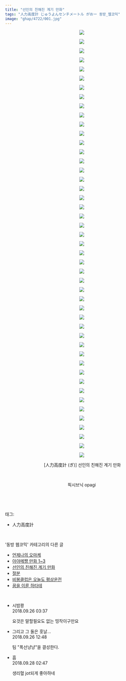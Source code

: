 ```yaml
---
title: "선인의 친해진 계기 만화"
tags: "人力高度計 じゅうよんセンチメートル がおー 동방_웹코믹"
image: "ghap/4722/001.jpg"
---
```

<div class="article">
<p style="text-align: center; clear: none; float: none;"><img src="{{ site.nasurl }}/ghap/4722/001.jpg"/></p>
<p style="text-align: center; clear: none; float: none;"><img src="{{ site.nasurl }}/ghap/4722/002.jpg"/></p>
<p style="text-align: center; clear: none; float: none;"><img src="{{ site.nasurl }}/ghap/4722/003.jpg"/></p>
<p style="text-align: center; clear: none; float: none;"><img src="{{ site.nasurl }}/ghap/4722/004.jpg"/></p>
<p style="text-align: center; clear: none; float: none;"><img src="{{ site.nasurl }}/ghap/4722/005.jpg"/></p>
<p style="text-align: center; clear: none; float: none;"><img src="{{ site.nasurl }}/ghap/4722/006.jpg"/></p>
<p style="text-align: center; clear: none; float: none;"><img src="{{ site.nasurl }}/ghap/4722/007.jpg"/></p>
<p style="text-align: center; clear: none; float: none;"><img src="{{ site.nasurl }}/ghap/4722/008.jpg"/></p>
<p style="text-align: center; clear: none; float: none;"><img src="{{ site.nasurl }}/ghap/4722/009.jpg"/></p>
<p style="text-align: center; clear: none; float: none;"><img src="{{ site.nasurl }}/ghap/4722/010.jpg"/></p>
<p style="text-align: center; clear: none; float: none;"><img src="{{ site.nasurl }}/ghap/4722/011.jpg"/></p>
<p style="text-align: center; clear: none; float: none;"><img src="{{ site.nasurl }}/ghap/4722/012.jpg"/></p>
<p style="text-align: center; clear: none; float: none;"><img src="{{ site.nasurl }}/ghap/4722/013.jpg"/></p>
<p style="text-align: center; clear: none; float: none;"><img src="{{ site.nasurl }}/ghap/4722/014.jpg"/></p>
<p style="text-align: center; clear: none; float: none;"><img src="{{ site.nasurl }}/ghap/4722/015.jpg"/></p>
<p style="text-align: center; clear: none; float: none;"><img src="{{ site.nasurl }}/ghap/4722/016.jpg"/></p>
<p style="text-align: center; clear: none; float: none;"><img src="{{ site.nasurl }}/ghap/4722/017.jpg"/></p>
<p style="text-align: center; clear: none; float: none;"><img src="{{ site.nasurl }}/ghap/4722/018.jpg"/></p>
<p style="text-align: center; clear: none; float: none;"><img src="{{ site.nasurl }}/ghap/4722/019.jpg"/></p>
<p style="text-align: center; clear: none; float: none;"><img src="{{ site.nasurl }}/ghap/4722/020.jpg"/></p>
<p style="text-align: center; clear: none; float: none;"><img src="{{ site.nasurl }}/ghap/4722/021.jpg"/></p>
<p style="text-align: center; clear: none; float: none;"><img src="{{ site.nasurl }}/ghap/4722/022.jpg"/></p>
<p style="text-align: center; clear: none; float: none;"><img src="{{ site.nasurl }}/ghap/4722/023.jpg"/></p>
<p style="text-align: center; clear: none; float: none;"><img src="{{ site.nasurl }}/ghap/4722/024.jpg"/></p>
<p style="text-align: center; clear: none; float: none;"><img src="{{ site.nasurl }}/ghap/4722/025.jpg"/></p>
<p style="text-align: center; clear: none; float: none;"><img src="{{ site.nasurl }}/ghap/4722/026.jpg"/></p>
<p style="text-align: center; clear: none; float: none;"><img src="{{ site.nasurl }}/ghap/4722/027.jpg"/></p>
<p style="text-align: center; clear: none; float: none;"><img src="{{ site.nasurl }}/ghap/4722/028.jpg"/></p>
<p style="text-align: center; clear: none; float: none;"><img src="{{ site.nasurl }}/ghap/4722/029.jpg"/></p>
<p style="text-align: center; clear: none; float: none;"><img src="{{ site.nasurl }}/ghap/4722/030.jpg"/></p>
<p style="text-align: center; clear: none; float: none;"><img src="{{ site.nasurl }}/ghap/4722/031.jpg"/></p>
<p style="text-align: center; clear: none; float: none;"><img src="{{ site.nasurl }}/ghap/4722/032.jpg"/></p>
<p style="text-align: center; clear: none; float: none;"><img src="{{ site.nasurl }}/ghap/4722/033.jpg"/></p>
<p style="text-align: center; clear: none; float: none;"><img src="{{ site.nasurl }}/ghap/4722/034.jpg"/></p>
<p style="text-align: center; clear: none; float: none;"><img src="{{ site.nasurl }}/ghap/4722/035.jpg"/></p>
<p style="text-align: center; clear: none; float: none;"><img src="{{ site.nasurl }}/ghap/4722/036.jpg"/></p>
<p style="text-align: center; clear: none; float: none;"><img src="{{ site.nasurl }}/ghap/4722/037.jpg"/></p>
<p style="text-align: center; clear: none; float: none;"><img src="{{ site.nasurl }}/ghap/4722/038.jpg"/></p>
<p style="text-align: center; clear: none; float: none;"><img src="{{ site.nasurl }}/ghap/4722/039.jpg"/></p>
<p style="text-align: center; clear: none; float: none;"><img src="{{ site.nasurl }}/ghap/4722/040.jpg"/></p>
<p style="text-align: center; clear: none; float: none;"><img src="{{ site.nasurl }}/ghap/4722/041.jpg"/></p>
<p style="text-align: center; clear: none; float: none;"><img src="{{ site.nasurl }}/ghap/4722/042.jpg"/></p>
<p style="text-align: center; clear: none; float: none;"><img src="{{ site.nasurl }}/ghap/4722/043.jpg"/></p>
<p style="text-align: center; clear: none; float: none;"><img src="{{ site.nasurl }}/ghap/4722/044.jpg"/></p>
<p style="text-align: center; clear: none; float: none;"><img src="{{ site.nasurl }}/ghap/4722/045.jpg"/></p>
<p style="text-align: center; clear: none; float: none;"><img src="{{ site.nasurl }}/ghap/4722/046.jpg"/></p>
<p style="text-align: center; clear: none; float: none;"><img src="{{ site.nasurl }}/ghap/4722/047.jpg"/></p>
<p style="text-align: center; clear: none; float: none;"> [人力高度計 (ぎ)] 선인의 친해진 계기 만화</p>
<p style="text-align: center; clear: none; float: none;"><br/></p>
<p style="text-align: center; clear: none; float: none;">픽시브닉 opagi</p>
<p><br/></p>
</div><br/>
<div class="tagTrail">
<p>태그: </p>
<ul>
<li>人力高度計</li>
</ul>
</div><br/>
<div class="another">
<p>'동방 웹코믹' 카테고리의 다른 글</p>
<ul>
<li><a href="/2018-09-28-ghap_4726">언제나의 오마케</a></li>
<li><a href="/2018-09-26-ghap_4723">아야메쨩 만화 1~3</a></li>
<li><a href="/2018-09-26-ghap_4722">선인의 친해진 계기 만화</a></li>
<li><a href="/2018-09-26-ghap_4721">절분</a></li>
<li><a href="/2018-09-25-ghap_4720">비봉클럽은 오늘도 평상운전</a></li>
<li><a href="/2018-09-25-ghap_4719">꿈을 이룬 하타테</a></li>
</ul>
</div><br/>
<div class="cb_module cb_fluid">
<div class="cb_wrt cb_profile">
<div class="comment">
<ul>
<li class="cb_thumb_off" id="comment15339773">
<div class="cb_comment_area">
<div class="cb_info_area">
<div class="cb_section">
<span class="cb_nick_name">시밤쾅</span>
</div>
<div class="cb_section">
<span class="cb_date">2018.09.26 03:37 </span>
</div>
</div>
<div class="cb_dsc_comment">
<p class="cb_dsc">
											요것은 말할필요도 없는 띵작이구만요
										</p>
</div>
</div></li>
<li class="cb_thumb_off" id="comment15339907">
<div class="cb_comment_area">
<div class="cb_info_area">
<div class="cb_section">
<span class="cb_nick_name">그리고 그 둘은 훗날...</span>
</div>
<div class="cb_section">
<span class="cb_date">2018.09.26 12:48 </span>
</div>
</div>
<div class="cb_dsc_comment">
<p class="cb_dsc">
											팀 "폭선냥냥"을 결성한다.
										</p>
</div>
</div></li>
<li class="cb_thumb_off" id="comment15340956">
<div class="cb_comment_area">
<div class="cb_info_area">
<div class="cb_section">
<span class="cb_nick_name">흠</span>
</div>
<div class="cb_section">
<span class="cb_date">2018.09.28 02:47 </span>
</div>
</div>
<div class="cb_dsc_comment">
<p class="cb_dsc">
											생리혈 jot되게 좋아하네
										</p>
</div>
</div></li>
</ul>
</div>
</div><!-- commentList close -->
</div><br/>
